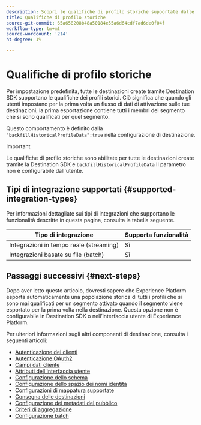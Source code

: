 ```yaml
---
description: Scopri le qualifiche di profilo storiche supportate dalle destinazioni create con Destination SDK.
title: Qualifiche di profilo storiche
source-git-commit: 65a658208b48a50184e55a6d64cdf7ad6de0f04f
workflow-type: tm+mt
source-wordcount: '214'
ht-degree: 1%

---
```



# Qualifiche di profilo storiche

Per impostazione predefinita, tutte le destinazioni create tramite Destination SDK supportano le qualifiche dei profili storici. Ciò significa che quando gli utenti impostano per la prima volta un flusso di dati di attivazione sulle tue destinazioni, la prima esportazione contiene tutti i membri del segmento che si sono qualificati per quel segmento.

Questo comportamento è definito dalla `"backfillHistoricalProfileData":true` nella configurazione di destinazione.

>[!IMPORTANT]
>
>Le qualifiche di profilo storiche sono abilitate per tutte le destinazioni create tramite la Destination SDK e `backfillHistoricalProfileData` Il parametro non è configurabile dall&#39;utente.

## Tipi di integrazione supportati {#supported-integration-types}

Per informazioni dettagliate sui tipi di integrazioni che supportano le funzionalità descritte in questa pagina, consulta la tabella seguente.

| Tipo di integrazione | Supporta funzionalità |
|---|---|
| Integrazioni in tempo reale (streaming) | Sì |
| Integrazioni basate su file (batch) | Sì |



<!-- 
|Parameter | Type | Description|
|---------|----------|------|
|`backfillHistoricalProfileData` | Boolean | Controls whether historical profile data is exported when segments are activated to the destination. <br> <ul><li> `true`: [!DNL Platform] sends the historical user profiles that qualified for the segment before the segment is activated. </li><li> `false`: [!DNL Platform] only includes user profiles that qualify for the segment after the segment is activated. </li></ul> |

{style="table-layout:auto"} -->


## Passaggi successivi {#next-steps}

Dopo aver letto questo articolo, dovresti sapere che Experience Platform esporta automaticamente una popolazione storica di tutti i profili che si sono mai qualificati per un segmento attivato quando il segmento viene esportato per la prima volta nella destinazione. Questa opzione non è configurabile in Destination SDK o nell’interfaccia utente di Experience Platform.

Per ulteriori informazioni sugli altri componenti di destinazione, consulta i seguenti articoli:

* [Autenticazione dei clienti](customer-authentication.md)
* [Autenticazione OAuth2](oauth2-authentication.md)
* [Campi dati cliente](customer-data-fields.md)
* [Attributi dell&#39;interfaccia utente](ui-attributes.md)
* [Configurazione dello schema](schema-configuration.md)
* [Configurazione dello spazio dei nomi identità](identity-namespace-configuration.md)
* [Configurazioni di mappatura supportate](supported-mapping-configurations.md)
* [Consegna delle destinazioni](destination-delivery.md)
* [Configurazione dei metadati del pubblico](audience-metadata-configuration.md)
* [Criteri di aggregazione](aggregation-policy.md)
* [Configurazione batch](batch-configuration.md)